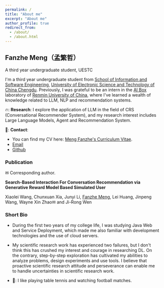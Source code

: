 ```yaml
---
permalink: /
title: "About me"
excerpt: "About me"
author_profile: true
redirect_from: 
  - /about/
  - /about.html
---
```

## Fanzhe Meng（孟繁哲）
A third year undergraduate student, UESTC

I'm a third year undergraduate student from [School of Information and Software Engineering](https://sise.uestc.edu.cn/), [University of Electronic Science and Technology of China Chengdu](https://www.uestc.edu.cn/). Previously, I was grateful to be an intern in the [AI Box](http://aibox.ruc.edu.cn/index.htm) laboratory of [Renmin University of China](https://www.ruc.edu.cn/), where I've learned a wealth of knowledge related to LLM, NLP and recommendation systems.

🔥: **Research**: I explore the application of LLM in the field of CRS (Conversational Recommender System), and my research interest includes Large Language Models, Agent and Recommendation System.

📧: **Contact**: 
- You can find my CV here: [Meng Fanzhe's Curriculum Vitae](../assets/Curriculum_vitae.pdf).
- [Email](mailto:mengfanzhe16@gmail.com)
- [Github](https://github.com/Mengfanzhe0127)

### Publication
✉ Corresponding author.

**Search-Based Interaction For Conversation Recommendation via Generative Reward Model Based Simulated User**

Xiaolei Wang, Chunxuan Xia, Junyi Li, <u>Fanzhe Meng</u>, Lei Huang, Jinpeng Wang, Wayne Xin Zhao✉ and Ji-Rong Wen

### Short Bio
- During the first two years of my college life, I was studying Java Web and Service Deployment, which made me also familiar with development technologies and the use of cloud servers.

- My scientific research work has experienced two failures, but I don't think this has crushed my interest and courage in researching DL. On the contrary, step-by-step exploration has cultivated my abilities to analyze problems, design experiments and use tools. I believe that proactive scientific research attitude and perseverance can enable me to handle uncertainties in scientific research work.
  
- 🏓: I like playing table tennis and watching football matches.
